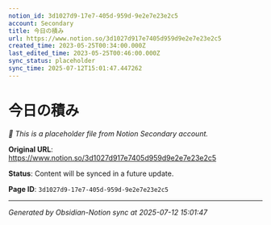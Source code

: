```yaml
---
notion_id: 3d1027d9-17e7-405d-959d-9e2e7e23e2c5
account: Secondary
title: 今日の積み
url: https://www.notion.so/3d1027d917e7405d959d9e2e7e23e2c5
created_time: 2023-05-25T00:34:00.000Z
last_edited_time: 2023-05-25T00:46:00.000Z
sync_status: placeholder
sync_time: 2025-07-12T15:01:47.447262
---
```


# 今日の積み

*🔄 This is a placeholder file from Notion Secondary account.*

**Original URL**: https://www.notion.so/3d1027d917e7405d959d9e2e7e23e2c5

**Status**: Content will be synced in a future update.

**Page ID**: `3d1027d9-17e7-405d-959d-9e2e7e23e2c5`

---

*Generated by Obsidian-Notion sync at 2025-07-12 15:01:47*

